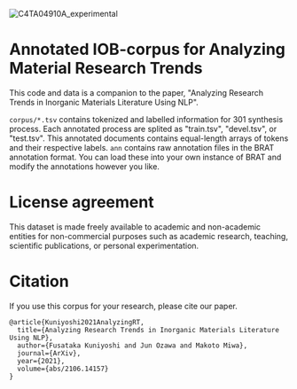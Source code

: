 ![C4TA04910A_experimental](https://user-images.githubusercontent.com/12994311/132538133-dd1161f3-796d-4c7a-b94c-c1cd6eea8bf2.png)

# Annotated IOB-corpus for Analyzing Material Research Trends
This code and data is a companion to the paper, "Analyzing Research Trends in Inorganic Materials Literature Using NLP".

`corpus/*.tsv` contains tokenized and labelled information for 301 synthesis process. Each annotated process are splited as "train.tsv", "devel.tsv", or "test.tsv". This annotated documents contains equal-length arrays of tokens and their respective labels.
`ann` contains raw annotation files in the BRAT annotation format. You can load these into your own instance of BRAT and modify the annotations however you like.

# License agreement
This dataset is made freely available to academic and non-academic entities for non-commercial purposes such as academic research, teaching, scientific publications, or personal experimentation.

# Citation
If you use this corpus for your research, please cite our paper.
```
@article{Kuniyoshi2021AnalyzingRT,
  title={Analyzing Research Trends in Inorganic Materials Literature Using NLP},
  author={Fusataka Kuniyoshi and Jun Ozawa and Makoto Miwa},
  journal={ArXiv},
  year={2021},
  volume={abs/2106.14157}
}
```
